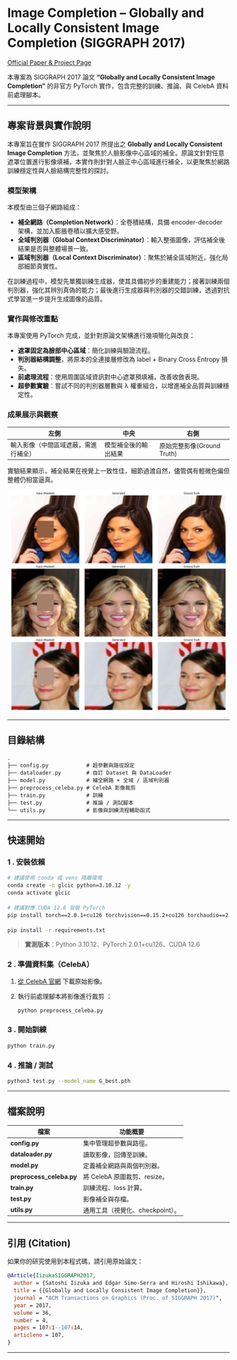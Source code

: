 # Image Completion – Globally and Locally Consistent Image Completion (SIGGRAPH 2017)

[Official Paper & Project Page](https://iizuka.cs.tsukuba.ac.jp/projects/completion/en/)

本專案為 SIGGRAPH 2017 論文 **“Globally and Locally Consistent Image Completion”** 的非官方 PyTorch 實作，包含完整的訓練、推論、與 CelebA 資料前處理腳本。

---

## 專案背景與實作說明

本專案旨在實作 SIGGRAPH 2017 所提出之 **Globally and Locally Consistent Image Completion** 方法，並聚焦於人臉影像中心區域的補全。原論文針對任意遮罩位置進行影像填補，本實作則針對人臉正中心區域進行補全，以更聚焦於網路訓練穩定性與人臉結構完整性的探討。

### 模型架構

本模型由三個子網路組成：

* **補全網路（Completion Network）**：全卷積結構，具備 encoder-decoder 架構，並加入膨脹卷積以擴大感受野。
* **全域判別器（Global Context Discriminator）**：輸入整張圖像，評估補全後結果是否與整體場景一致。
* **區域判別器（Local Context Discriminator）**：聚焦於補全區域附近，強化局部細節真實性。

在訓練過程中，模型先單獨訓練生成器，使其具備初步的重建能力；接著訓練兩個判別器，強化其辨別真偽的能力；最後進行生成器與判別器的交錯訓練，透過對抗式學習進一步提升生成圖像的品質。

### 實作與修改重點

本專案使用 PyTorch 完成，並針對原論文架構進行幾項簡化與改良：

* **遮罩固定為臉部中心區域**：簡化訓練與驗證流程。
* **判別器結構調整**，將原本的全連接層修改為 label + Binary Cross Entropy 損失。
* **前處理流程**：使用周圍區域資訊對中心遮罩預填補，改善收斂表現。
* **超參數實驗**：嘗試不同的判別器層數與 λ 權重組合，以增進補全品質與訓練穩定性。

### 成果展示與觀察

| 左側      | 中央     | 右側             |
| --------- | -------- | --------------- |
| 輸入影像（中間區域遮蔽，需進行補全） | 模型補全後的輸出結果 | 原始完整影像(Ground Truth) |

實驗結果顯示，補全結果在視覺上一致性佳，細節過渡自然，儘管偶有輕微色偏但整體仍相當逼真。

<img src="imgs/comparison.png" alt="Comparison result" width="640">

---

## 目錄結構

```text
.
├── config.py            # 超參數與路徑設定
├── dataloader.py        # 自訂 Dataset 與 DataLoader
├── model.py             # 補全網路 + 全域 / 區域判別器
├── preprocess_celeba.py # CelebA 影像裁剪
├── train.py             # 訓練
├── test.py              # 推論 / 測試腳本
└── utils.py             # 影像與訓練流程輔助函式
```

---

## 快速開始

### 1 . 安裝依賴

```bash
# 建議使用 conda 或 venv 隔離環境
conda create -n glcic python=3.10.12 -y
conda activate glcic

# 建議對應 CUDA 12.6 安裝 PyTorch
pip install torch==2.0.1+cu126 torchvision==0.15.2+cu126 torchaudio==2.0.2 --index-url https://download.pytorch.org/whl/cu126

pip install -r requirements.txt
```

> **實測版本**：Python 3.10.12、PyTorch 2.0.1+cu126、CUDA 12.6

### 2 . 準備資料集（CelebA）

1. [從 ](https://mmlab.ie.cuhk.edu.hk/projects/CelebA.html)[CelebA 官網](https://mmlab.ie.cuhk.edu.hk/projects/CelebA.html) 下載原始影像。
2. 執行前處理腳本將影像進行裁剪 ：

   ```bash
   python preprocess_celeba.py
   ```

### 3 . 開始訓練

```bash
python train.py
```

### 4 . 推論 / 測試

```bash
python3 test.py --model_name G_best.pth
```

---

## 檔案說明

| 檔案                        | 功能概要                  |
| ------------------------- | --------------------- |
| **config.py**             | 集中管理超參數與路徑。           |
| **dataloader.py**         | 讀取影像，回傳至訓練。         |
| **model.py**              | 定義補全網路與兩個判別器。         |
| **preprocess\_celeba.py** | 將 CelebA 原圖裁剪、resize。 |
| **train.py**              | 訓練流程、loss 計算。         |
| **test.py**               | 影像補全與存檔。         |
| **utils.py**              | 通用工具（視覺化、checkpoint）。 |

---

## 引用 (Citation)

如果你的研究使用到本程式碼，請引用原始論文：

```bibtex
@Article{IizukaSIGGRAPH2017,
  author = {Satoshi Iizuka and Edgar Simo-Serra and Hiroshi Ishikawa},
  title = {{Globally and Locally Consistent Image Completion}},
  journal = "ACM Transactions on Graphics (Proc. of SIGGRAPH 2017)",
  year = 2017,
  volume = 36,
  number = 4,
  pages = 107:1--107:14,
  articleno = 107,
}
```

---

